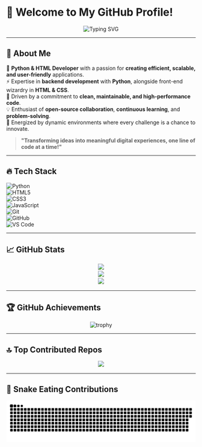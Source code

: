 # **🌟 Welcome to My GitHub Profile!**  
<div align="center">

![Typing SVG](https://readme-typing-svg.herokuapp.com?font=Fira+Code&pause=1000&color=F7F7F7&width=500&lines=Python+%7C+HTML+%7C+Backend+%7C+Automation;Innovator+%7C+Tech+Enthusiast+%7C+Open-Source+Contributor;Building+Scalable+%26+User-Centric+Solutions)

</div>

---

## 🚀 **About Me**  
🎯 **Python & HTML Developer** with a passion for **creating efficient, scalable, and user-friendly** applications.  
⚡ Expertise in **backend development** with **Python**, alongside front-end wizardry in **HTML & CSS**.  
📌 Driven by a commitment to **clean, maintainable, and high-performance code**.  
💡 Enthusiast of **open-source collaboration**, **continuous learning**, and **problem-solving**.  
🚀 Energized by dynamic environments where every challenge is a chance to innovate.

> **"Transforming ideas into meaningful digital experiences, one line of code at a time!"**

---

## 🔥 **Tech Stack**  
<div align="left">

![Python](https://img.shields.io/badge/Python-3776AB?style=for-the-badge&logo=python&logoColor=ffdd54)  
![HTML5](https://img.shields.io/badge/HTML5-E34F26?style=for-the-badge&logo=html5&logoColor=white)  
![CSS3](https://img.shields.io/badge/CSS3-1572B6?style=for-the-badge&logo=css3&logoColor=white)  
![JavaScript](https://img.shields.io/badge/JavaScript-F7DF1E?style=for-the-badge&logo=javascript&logoColor=black)  
![Git](https://img.shields.io/badge/Git-F05032?style=for-the-badge&logo=git&logoColor=white)  
![GitHub](https://img.shields.io/badge/GitHub-181717?style=for-the-badge&logo=github&logoColor=white)  
![VS Code](https://img.shields.io/badge/VS%20Code-007ACC?style=for-the-badge&logo=visualstudiocode&logoColor=white)  

</div>

---

## 📈 **GitHub Stats**  
<div align="center">

![](https://github-readme-stats.vercel.app/api?username=thetriquetradeveloper&theme=radical&hide_border=false&include_all_commits=true&count_private=true)  
![](https://github-readme-streak-stats.herokuapp.com/?user=thetriquetradeveloper&theme=radical&hide_border=false)  
![](https://github-readme-stats.vercel.app/api/top-langs/?username=thetriquetradeveloper&theme=radical&hide_border=false&layout=compact)  

</div>

---

## 🏆 **GitHub Achievements**  
<div align="center">

![trophy](https://github-profile-trophy.vercel.app/?username=thetriquetradeveloper&theme=juicyfresh&column=4&row=1&no-frame=true&layout=compact&rank=ryo-ma)

</div>

---

## 🔝 **Top Contributed Repos**  
<div align="center">

![](https://github-contributor-stats.vercel.app/api?username=thetriquetradeveloper&limit=5&theme=radical&combine_all_yearly_contributions=true)

</div>

---

## 🐍 **Snake Eating Contributions**  
![Snake animation](https://raw.githubusercontent.com/thetriquetradeveloper/thetriquetradeveloper/d61edb5f135305ec692ac7dc5a05cd7b59c13464/github-snake-dark.svg)
